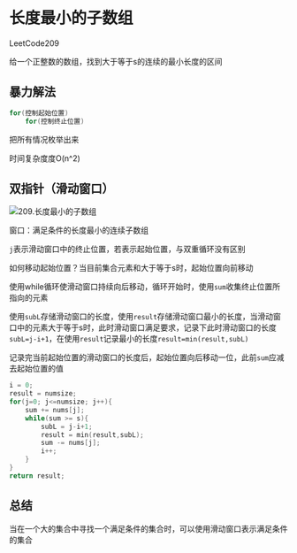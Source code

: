 # 长度最小的子数组

LeetCode209

给一个正整数的数组，找到大于等于s的连续的最小长度的区间

## 暴力解法

```c++
for(控制起始位置)
    for(控制终止位置)
```

把所有情况枚举出来

时间复杂度度O(n^2)

## 双指针（滑动窗口）

![209.长度最小的子数组](https://code-thinking.cdn.bcebos.com/gifs/209.%E9%95%BF%E5%BA%A6%E6%9C%80%E5%B0%8F%E7%9A%84%E5%AD%90%E6%95%B0%E7%BB%84.gif)

窗口：满足条件的长度最小的连续子数组

`j`表示滑动窗口中的终止位置，若表示起始位置，与双重循环没有区别

如何移动起始位置？当目前集合元素和大于等于s时，起始位置向前移动

使用while循环使滑动窗口持续向后移动，循环开始时，使用`sum`收集终止位置所指向的元素

使用`subL`存储滑动窗口的长度，使用`result`存储滑动窗口最小的长度，当滑动窗口中的元素大于等于s时，此时滑动窗口满足要求，记录下此时滑动窗口的长度`subL=j-i+1`，在使用`result`记录最小的长度`result=min(result,subL)`

记录完当前起始位置的滑动窗口的长度后，起始位置向后移动一位，此前`sum`应减去起始位置的值

```c++
i = 0;
result = numsize;
for(j=0; j<=numsize; j++){
    sum += nums[j];
    while(sum >= s){
        subL = j-i+1;
        result = min(result,subL);
        sum -= nums[j];
        i++;
    }
}
return result;
```

## 总结

当在一个大的集合中寻找一个满足条件的集合时，可以使用滑动窗口表示满足条件的集合